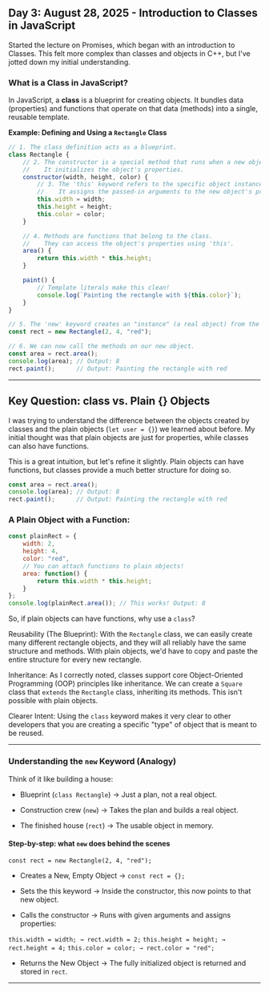 ## Day 3: August 28, 2025 - Introduction to Classes in JavaScript

Started the lecture on Promises, which began with an introduction to Classes. This felt more complex than classes and objects in C++, but I've jotted down my initial understanding.

### What is a Class in JavaScript?

In JavaScript, a **class** is a blueprint for creating objects. It bundles data (properties) and functions that operate on that data (methods) into a single, reusable template.

**Example: Defining and Using a `Rectangle` Class**

```javascript
// 1. The class definition acts as a blueprint.
class Rectangle {
    // 2. The constructor is a special method that runs when a new object is created.
    //    It initializes the object's properties.
    constructor(width, height, color) {
        // 3. The 'this' keyword refers to the specific object instance being created.
        //    It assigns the passed-in arguments to the new object's properties.
        this.width = width;
        this.height = height;
        this.color = color;
    }

    // 4. Methods are functions that belong to the class.
    //    They can access the object's properties using 'this'.
    area() {
        return this.width * this.height;
    }

    paint() {
        // Template literals make this clean!
        console.log(`Painting the rectangle with ${this.color}`);
    }
}

// 5. The 'new' keyword creates an "instance" (a real object) from the class blueprint.
const rect = new Rectangle(2, 4, "red");

// 6. We can now call the methods on our new object.
const area = rect.area();
console.log(area); // Output: 8
rect.paint();      // Output: Painting the rectangle with red
```
---
## Key Question: class vs. Plain {} Objects
I was trying to understand the difference between the objects created by classes and the plain objects (`let user = {}`) we learned about before. My initial thought was that plain objects are just for properties, while classes can also have functions.

This is a great intuition, but let's refine it slightly. Plain objects can have functions, but classes provide a much better structure for doing so.
```javascript
const area = rect.area();
console.log(area); // Output: 8
rect.paint();      // Output: Painting the rectangle with red
```
### A Plain Object with a Function:
```javascript
const plainRect = {
    width: 2,
    height: 4,
    color: "red",
    // You can attach functions to plain objects!
    area: function() {
        return this.width * this.height;
    }
};
console.log(plainRect.area()); // This works! Output: 8
```
So, if plain objects can have functions, why use a `class`?

Reusability (The Blueprint): With the `Rectangle` class, we can easily create many different rectangle objects, and they will all reliably have the same structure and methods. With plain objects, we'd have to copy and paste the entire structure for every new rectangle.

Inheritance: As I correctly noted, classes support core Object-Oriented Programming (OOP) principles like inheritance. We can create a `Square` class that `extends` the `Rectangle` class, inheriting its methods. This isn't possible with plain objects.

Clearer Intent: Using the `class` keyword makes it very clear to other developers that you are creating a specific "type" of object that is meant to be reused.

---

### Understanding the `new` Keyword (Analogy)
Think of it like building a house:

- Blueprint (`class Rectangle`) → Just a plan, not a real object.

- Construction crew (`new`) → Takes the plan and builds a real object.

- The finished house (`rect`) → The usable object in memory.

#### Step-by-step: what `new` does behind the scenes
`const rect = new Rectangle(2, 4, "red");`
- Creates a New, Empty Object
→ `const rect = {};`

- Sets the this keyword
→ Inside the constructor, this now points to that new object.

- Calls the constructor
→ Runs with given arguments and assigns properties:

`this.width = width; → rect.width = 2;`
`this.height = height; → rect.height = 4;`
`this.color = color; → rect.color = "red";`

- Returns the New Object
→ The fully initialized object is returned and stored in `rect`.

---



